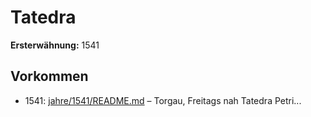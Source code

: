 # Tatedra

**Ersterwähnung:** 1541

## Vorkommen
- 1541: [jahre/1541/README.md](../jahre/1541/README.md) – Torgau, Freitags nah
Tatedra Petri...
